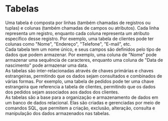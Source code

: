 # Tabelas
Uma tabela é composta por linhas (também chamadas de registros ou tuplas) e colunas (também chamadas de campos ou atributos). Cada linha representa um registro, enquanto cada coluna representa um atributo específico desse registro. Por exemplo, uma tabela de clientes pode ter colunas como "Nome", "Endereço", "Telefone", "E-mail", etc.
</br>
Cada tabela tem um nome único, e seus campos são definidos pelo tipo de dados que podem armazenar. Por exemplo, uma coluna de "Nome" pode armazenar uma sequência de caracteres, enquanto uma coluna de "Data de nascimento" pode armazenar uma data.
</br>
As tabelas são inter-relacionadas através de chaves primárias e chaves estrangeiras, permitindo que os dados sejam consultados e combinados de várias formas. Por exemplo, uma tabela de pedidos pode ter uma chave estrangeira que referencia a tabela de clientes, permitindo que os dados dos pedidos sejam associados aos dados dos clientes.
</br>
As tabelas são a base para a organização e armazenamento de dados em um banco de dados relacional. Elas são criadas e gerenciadas por meio de comandos SQL, que permitem a criação, exclusão, alteração, consulta e manipulação dos dados armazenados nas tabelas.